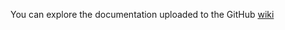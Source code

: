 You can explore the documentation uploaded to the GitHub [wiki](https://github.com/jcerezochem/molecular-tools/wiki)


